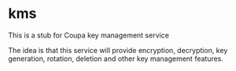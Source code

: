 # kms
This is a stub for Coupa key management service

The idea is that this service will provide encryption, decryption, key generation, rotation, deletion and other key management features.
